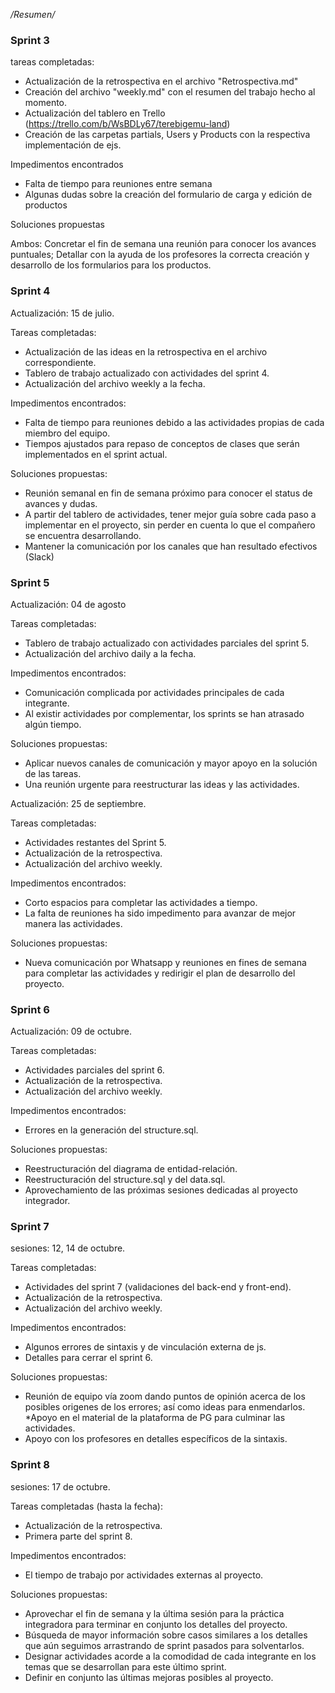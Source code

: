*/Resumen/*


 ### Sprint 3 ###

tareas completadas:

* Actualización de la retrospectiva en el archivo "Retrospectiva.md"
* Creación del archivo "weekly.md" con el resumen del trabajo hecho al momento.
* Actualización del tablero en Trello (https://trello.com/b/WsBDLy67/terebigemu-land)
* Creación de las carpetas partials, Users y Products con la respectiva implementación
  de ejs.


Impedimentos encontrados 

* Falta de tiempo para reuniones entre semana
* Algunas dudas sobre la creación del formulario de carga y edición de productos



Soluciones propuestas

Ambos: Concretar el fin de semana una reunión para conocer los avances puntuales; 
       Detallar con la ayuda de los profesores la correcta creación y desarrollo
       de los formularios para los productos.

 ### Sprint 4 ###

  Actualización: 15 de julio.

  Tareas completadas:

* Actualización de las ideas en la retrospectiva en el archivo correspondiente.
* Tablero de trabajo actualizado con actividades del sprint 4.
* Actualización del archivo weekly a la fecha.


Impedimentos encontrados:

* Falta de tiempo para reuniones debido a las actividades propias de cada miembro del equipo.
* Tiempos ajustados para repaso de conceptos de clases que serán implementados en el sprint actual.

Soluciones propuestas:

* Reunión semanal en fin de semana próximo para conocer el status de avances y dudas.
* A partir del tablero de actividades, tener mejor guía sobre cada paso a implementar en el proyecto,
  sin perder en cuenta lo que el compañero se encuentra desarrollando. 
* Mantener la comunicación por los canales que han resultado efectivos (Slack)



 ### Sprint 5 ###

Actualización: 04 de agosto

Tareas completadas:

* Tablero de trabajo actualizado con actividades parciales del sprint 5.
* Actualización del archivo daily a la fecha.

Impedimentos encontrados:

* Comunicación complicada por actividades principales de cada integrante.
* Al existir actividades por complementar, los sprints se han atrasado algún tiempo.

Soluciones propuestas:

* Aplicar nuevos canales de comunicación y mayor apoyo en la solución de las tareas.
* Una reunión urgente para reestructurar las ideas y las actividades.


 Actualización: 25 de septiembre.

Tareas completadas:

* Actividades restantes del Sprint 5.
* Actualización de la retrospectiva.
* Actualización del archivo weekly.


Impedimentos encontrados:

* Corto espacios para completar las actividades a tiempo.
* La falta de reuniones ha sido impedimento para avanzar de mejor manera las actividades.

Soluciones propuestas:

* Nueva comunicación por Whatsapp y reuniones en fines de semana para completar las actividades y redirigir el plan de desarrollo del proyecto.

 ### Sprint 6 ###
 
 Actualización: 09 de octubre.

Tareas completadas:

* Actividades parciales del sprint 6.
* Actualización de la retrospectiva.
* Actualización del archivo weekly.


Impedimentos encontrados:

* Errores en la generación del structure.sql.

Soluciones propuestas:

* Reestructuración del diagrama de entidad-relación.
* Reestructuración del structure.sql y del data.sql.
* Aprovechamiento de las próximas sesiones dedicadas al proyecto integrador.


 ### Sprint 7 ###

sesiones: 12, 14 de octubre.

Tareas completadas:

* Actividades del sprint 7 (validaciones del back-end y front-end).
* Actualización de la retrospectiva.
* Actualización del archivo weekly.


Impedimentos encontrados:

* Algunos errores de sintaxis y de vinculación externa de js.
* Detalles para cerrar el sprint 6.

Soluciones propuestas:

* Reunión de equipo vía zoom dando puntos de opinión acerca de los posibles origenes de los errores;
así como ideas para enmendarlos. 
*Apoyo en el material de la plataforma de PG para culminar las actividades.
* Apoyo con los profesores en detalles específicos de la sintaxis. 

 ### Sprint 8 ###

sesiones: 17 de octubre.

Tareas completadas (hasta la fecha):

* Actualización de la retrospectiva.
* Primera parte del sprint 8.

Impedimentos encontrados:

* El tiempo de trabajo por actividades externas al proyecto.

Soluciones propuestas:

 * Aprovechar el fin de semana y la última sesión para la práctica integradora para terminar en conjunto los detalles del proyecto.
 * Búsqueda de mayor información sobre casos similares a los detalles que aún seguimos arrastrando de sprint pasados para solventarlos.
 * Designar actividades acorde a la comodidad de cada integrante en los temas que se desarrollan para este último sprint.
 * Definir en conjunto las últimas mejoras posibles al proyecto. 